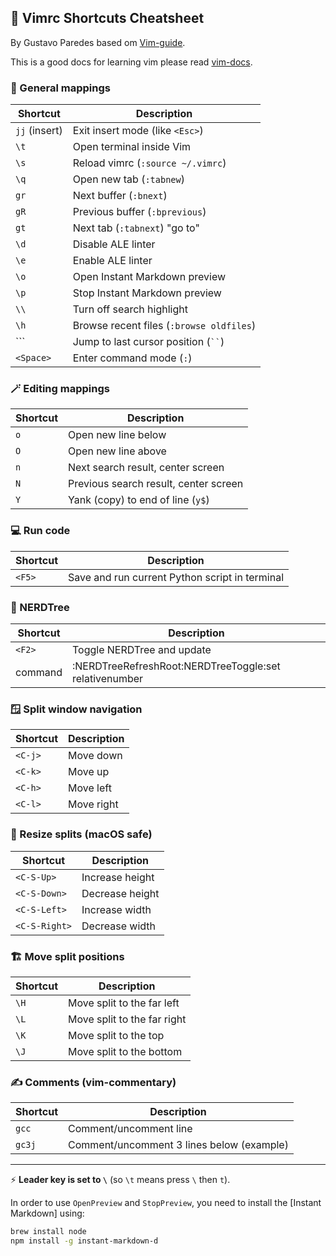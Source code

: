 ## 📄 Vimrc Shortcuts Cheatsheet
By Gustavo Paredes based om [Vim-guide](https://www.freecodecamp.org/news/vimrc-configuration-guide-customize-your-vim-editor/).

This is a good docs for learning vim please read [vim-docs](https://www.tutorialspoint.com/vim/index.htm).

### 🔑 General mappings

| Shortcut      | Description                              |
| ------------- | ---------------------------------------- |
| `jj` (insert) | Exit insert mode (like `<Esc>`)          |
| `\t`          | Open terminal inside Vim                 |
| `\s`          | Reload vimrc (`:source ~/.vimrc`)        |
| `\q`          | Open new tab (`:tabnew`)                 |
| `gr`          | Next buffer (`:bnext`)                   |
| `gR`          | Previous buffer (`:bprevious`)           |
| `gt`          | Next tab (`:tabnext`) "go to"            |
| `\d`          | Disable ALE linter                       |
| `\e`          | Enable ALE linter                        |
| `\o`          | Open Instant Markdown preview            |
| `\p`          | Stop Instant Markdown preview            |
| `\\`          | Turn off search highlight                |
| `\h`          | Browse recent files (`:browse oldfiles`) |
| \`\`\`        | Jump to last cursor position (` `` `)    |
| `<Space>`     | Enter command mode (`:`)                 |

### 🪄 Editing mappings

| Shortcut | Description                           |
| -------- | ------------------------------------- |
| `o`      | Open new line below                   |
| `O`      | Open new line above                   |
| `n`      | Next search result, center screen     |
| `N`      | Previous search result, center screen |
| `Y`      | Yank (copy) to end of line (`y$`)     |

### 💻 Run code

| Shortcut | Description                                    |
| -------- | ---------------------------------------------- |
| `<F5>`   | Save and run current Python script in terminal |

### 🌳 NERDTree

| Shortcut | Description                                                          |
| -------- | -------------------------------------------------------------------- |
| `<F2>`   | Toggle NERDTree and update                                           |
| command  | :NERDTreeRefreshRoot<CR>\:NERDTreeToggle<CR>\:set relativenumber<CR> |

### 🪟 Split window navigation

| Shortcut | Description |
| -------- | ----------- |
| `<C-j>`  | Move down   |
| `<C-k>`  | Move up     |
| `<C-h>`  | Move left   |
| `<C-l>`  | Move right  |

### 🔧 Resize splits (macOS safe)

| Shortcut      | Description     |
| ------------- | --------------- |
| `<C-S-Up>`    | Increase height |
| `<C-S-Down>`  | Decrease height |
| `<C-S-Left>`  | Increase width  |
| `<C-S-Right>` | Decrease width  |

### 🏗️ Move split positions

| Shortcut | Description                 |
| -------- | --------------------------- |
| `\H`     | Move split to the far left  |
| `\L`     | Move split to the far right |
| `\K`     | Move split to the top       |
| `\J`     | Move split to the bottom    |

### ✍️ Comments (vim-commentary)

| Shortcut | Description                               |
| -------- | ----------------------------------------- |
| `gcc`    | Comment/uncomment line                    |
| `gc3j`   | Comment/uncomment 3 lines below (example) |

---

⚡ **Leader key is set to `\`** (so `\t` means press `\` then `t`).

In order to use `OpenPreview` and `StopPreview`, you need to install the \[Instant Markdown] using:

```bash
brew install node
npm install -g instant-markdown-d
```

